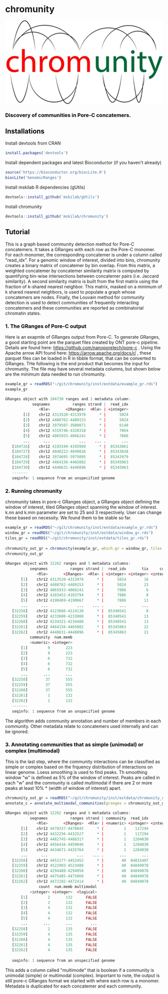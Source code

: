 # chromunity

![chromunity](inst/extdata/chromunity_logo.jpg)

### <font color=black> Discovery of communities in Pore-C concatemers.</font>

## <font color=black> Installations </font>

Install devtools from CRAN


```R
install.packages('devtools')
```

Install dependent packages and latest Bioconductor (if you haven't already)


```R
source('https://bioconductor.org/biocLite.R')
biocLite('GenomicRanges')
```

Install mskilab R dependencies (gUtils)


```R
devtools::install_github('mskilab/gUtils')
```

Install chromunity


```R
devtools::install_github('mskilab/chromunity')
```

## <font color=black> Tutorial </font>

This is a graph based community detection method for Pore-C concatemers. It takes a GRanges with each row as the Pore-C monomer. For each monomer, the corresponding concatemer is under a column called "read_idx". For a genomic window of interest, divided into bins, chromunity creates a binary matrix of concatemer by bin overlap. From this matrix, a weighted concatemer by concatemer similarity matrix is computed by quantifying bin-wise intersections between concatemer pairs (i.e. Jaccard similarity). A second similarity matrix is built from the first matrix using the fraction of k-shared nearest neighbor. This matrix, masked on a minimum of k shared nearest neighbors, is used to populate a graph whose concatemers are nodes. Finally, the Louvain method for community detection is used to detect communities of frequently interacting concatemers and these communities are reported as combinatorial chromatin states. 

###  <font color=black> 1. The GRanges of Pore-C output </font>

Here is an exapmle of GRanges output from Pore-C. To generate GRanges, a good starting point are the parquet files created by ONT pore-c pipeline. Details are found here: https://github.com/nanoporetech/pore-c . Using the Apache arrow API found here: https://arrow.apache.org/docs/r/ , these parquet files can be loaded in R in tibble format, that can be converted to GRanges. THe following is the end product that becomes the input for chromunity. The file may have several metadata columns, but shown below are the minimum data needed to run chromunity.

```R
example_gr = readRDS("~/git/chromunity/inst/extdata/example_gr.rds")
example_gr
```
```R
GRanges object with 104730 ranges and 1 metadata column:                                                                                                                                                                                                    
            seqnames          ranges strand |  read_idx                                                                                
               <Rle>       <IRanges>  <Rle> | <integer>                                                                                 
        [1]    chr12 4313520-4313978      * |      5024                                                                                 
        [2]    chr12 4488762-4489153      * |      5024                                                                                 
        [3]    chr12 3979507-3980071      * |      6148                                                                                 
        [4]    chr12 4319746-4320318      * |      7064                                                                                 
        [5]    chr12 4065933-4066241      * |      7886                                                                                 
        ...      ...             ...    ... .       ...                                                                                 
   [104726]    chr12 4193349-4193989      * |  85343061                                                                                 
   [104727]    chr12 4048222-4049016      * |  85343838                                                                                 
   [104728]    chr12 3974695-3975095      * |  85343979                                                                                 
   [104729]    chr12 4464156-4465082      * |  85345063                                                                                 
   [104730]    chr12 4448631-4448896      * |  85345063                                                                                 
   -------                                                                                                                               
   seqinfo: 1 sequence from an unspecified genome
```

###  <font color=black> 2. Running chromunity </font>

chromunity takes in pore-c GRanges object, a GRanges object defining the window of interest, tiled GRanges object spanning the window of interest. k.nn and k.min parameter are set to 25 and 3 respectively. User can change these based on necessity. We found them to be stable so far. 

```R
example_gr = readRDS("~/git/chromunity/inst/extdata/example_gr.rds")
window_gr = readRDS("~/git/chromunity/inst/extdata/window_gr.rds")
tiles_gr = readRDS("~/git/chromunity/inst/extdata/tiles_gr.rds")

chromunity_out_gr = chromunity(example_gr, which.gr = window_gr, tiles = tiles_gr, k.knn = 25, k.min = 3)    
chromunity_out_gr
```
```R
GRanges object with 32262 ranges and 5 metadata columns:                                                                                 
           seqnames          ranges strand |  read_idx       tix     count                                                               
              <Rle>       <IRanges>  <Rle> | <integer> <integer> <integer>                                                               
       [1]    chr12 4313520-4313978      * |      5024        16         2                                                               
       [2]    chr12 4488762-4489153      * |      5024        23         2                                                               
       [3]    chr12 4065933-4066241      * |      7886         6         3                                                               
       [4]    chr12 4103452-4103794      * |      7886         8         3                                                               
       [5]    chr12 4190469-4190667      * |      7886        11         3                                                               
       ...      ...             ...    ... .       ...       ...       ...                                                               
   [32258]    chr12 4123666-4124130      * |  85340541         8         5                                                               
   [32259]    chr12 4233600-4233808      * |  85340541        13         5                                                               
   [32260]    chr12 4234321-4234488      * |  85340541        13         5                                                               
   [32261]    chr12 4464156-4465082      * |  85345063        22         2                                                               
   [32262]    chr12 4448631-4448896      * |  85345063        21         2                                                               
           community  num.memb                                                                                                           
           <numeric> <integer>                                                                                                           
       [1]         9       223                                                                                                           
       [2]         9       223                                                                                                           
       [3]         6       732                                                                                                           
       [4]         6       732                                                                                                           
       [5]         6       732                                                                                                           
       ...       ...       ...                                                                                                           
   [32258]        37       555                                                                                                           
   [32259]        37       555                                                                                                           
   [32260]        37       555                                                                                                           
   [32261]         1       132                                                                                                           
   [32262]         1       132                                                                                                           
   -------                                                                                                                               
   seqinfo: 1 sequence from an unspecified genome 
```
The algorithm adds community annotation and number of members in each community. Other metadata relate to concatemers used internally and can be ignored.

###  <font color=black> 3. Annotating communities that as simple (unimodal) or complex (multimodal) </font>

This is the last step, where the community interactions can be classified as simple or complex based on the frquency distribution of interactions on linear genome. Loess smoothing is used to find peaks. Th smoothing window "w" is defined as 5% of the window of interest. Peaks are called in each "w" and the community is called multimodal if there are 2 or more peaks at least 10% * (width of window of interest) apart. 

```R
chromunity_out_gr = readRDS("~/git/chromunity/inst/extdata/chromunity_out_gr.rds")
annotate_c = annotate_multimodal_communities(granges = chromunity_out_gr, which.gr = window_gr)
```

```R
GRanges object with 32262 ranges and 6 metadata columns:                                                                                 
           seqnames          ranges strand | community  read_idx       tix                                                               
              <Rle>       <IRanges>  <Rle> | <numeric> <integer> <integer>                                                               
       [1]    chr12 4470337-4470845      * |         1    117294        22                                                               
       [2]    chr12 4432256-4432527      * |         1    117294        21                                                               
       [3]    chr12 4482745-4486317      * |         1   1204030        23                                                               
       [4]    chr12 4456416-4459046      * |         1   1204030        22                                                               
       [5]    chr12 4434671-4435764      * |         1   1204030        21                                                               
       ...      ...             ...    ... .       ...       ...       ...                                                               
   [32258]    chr12 4452177-4452452      * |        40  84815407        22                                                               
   [32259]    chr12 4522903-4523488      * |        40  84849078        24                                                               
   [32260]    chr12 4294488-4294958      * |        40  84849078        15                                                               
   [32261]    chr12 4475485-4475860      * |        40  84849078        23                                                               
   [32262]    chr12 4472102-4472414      * |        40  84849078        22                                                               
               count  num.memb multimodal                                                                                               
           <integer> <integer>  <logical>                                                                                               
       [1]         2       132      FALSE                                                                                               
       [2]         2       132      FALSE                                                                                               
       [3]         4       132      FALSE                                                                                               
       [4]         4       132      FALSE                                                                                               
       [5]         4       132      FALSE                                                                                               
       ...       ...       ...        ...                                                                                               
   [32258]         2       135      FALSE                                                                                               
   [32259]         4       135      FALSE                                                                                               
   [32260]         4       135      FALSE                                                                                               
   [32261]         4       135      FALSE                                                                                               
   [32262]         4       135      FALSE                                                                                               

   seqinfo: 1 sequence from an unspecified genome 
```

This adds a column called "multimode" that is boolean if a community is unimodal (simple) or multimodal (complex). Important to note, the output is still pore-c GRanges format we started with where each row is a monomer. Metadata is duplicated for each concatemer and each community. 

